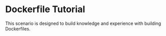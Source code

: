 # Dockerfile Tutorial
This scenario is designed to build knowledge and experience with building Dockerfiles.
